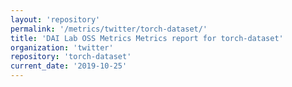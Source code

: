 ```yaml
---
layout: 'repository'
permalink: '/metrics/twitter/torch-dataset/'
title: 'DAI Lab OSS Metrics Metrics report for torch-dataset'
organization: 'twitter'
repository: 'torch-dataset'
current_date: '2019-10-25'
---
```

